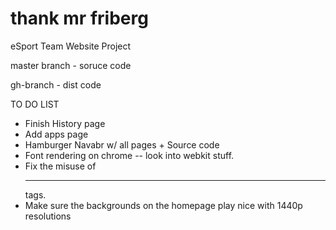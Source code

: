 # thank mr friberg
eSport Team Website Project

master branch - soruce code

gh-branch - dist code



TO DO LIST
- Finish History page
- Add apps page
- Hamburger Navabr w/ all pages + Source code
- Font rendering on chrome -- look into webkit stuff.
- Fix the misuse of <hr> tags.
- Make sure the backgrounds on the homepage play nice with 1440p resolutions
